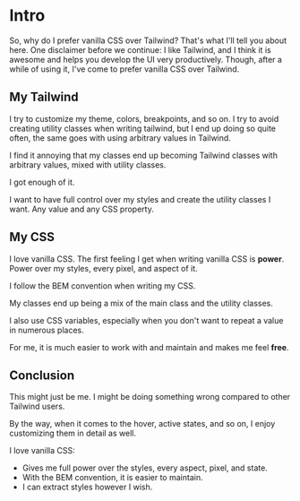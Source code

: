 # Intro

So, why do I prefer vanilla CSS over Tailwind? That's what I'll tell you about here. One disclaimer before we continue: I like Tailwind, and I think it is awesome and helps you develop the UI very productively. Though, after a while of using it, I've come to prefer vanilla CSS over Tailwind.

## My Tailwind

I try to customize my theme, colors, breakpoints, and so on. I try to avoid creating utility classes when writing tailwind, but I end up doing so quite often, the same goes with using arbitrary values in Tailwind.

I find it annoying that my classes end up becoming Tailwind classes with arbitrary values, mixed with utility classes.

I got enough of it.

I want to have full control over my styles and create the utility classes I want. Any value and any CSS property.

## My CSS

I love vanilla CSS. The first feeling I get when writing vanilla CSS is **power**. Power over my styles, every pixel, and aspect of it.

I follow the BEM convention when writing my CSS.

My classes end up being a mix of the main class and the utility classes.

I also use CSS variables, especially when you don't want to repeat a value in numerous places.

For me, it is much easier to work with and maintain and makes me feel **free**.

## Conclusion

This might just be me. I might be doing something wrong compared to other Tailwind users.

By the way, when it comes to the hover, active states, and so on, I enjoy customizing them in detail as well.

I love vanilla CSS:

- Gives me full power over the styles, every aspect, pixel, and state.
- With the BEM convention, it is easier to maintain.
- I can extract styles however I wish.
